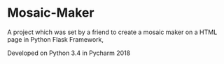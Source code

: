# Mosaic-Maker
A project which was set by a friend to create a mosaic maker on a HTML page in Python Flask Framework,

Developed on Python 3.4 in Pycharm 2018

